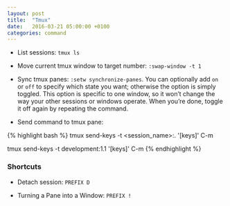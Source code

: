 ```yaml
---
layout: post
title:  "Tmux"
date:   2016-03-21 05:00:00 +0100
categories: command
---
```


- List sessions: `tmux ls`

- Move current tmux window to target number: `:swap-window -t 1`

- Sync tmux panes: `:setw synchronize-panes`.
  You can optionally add `on` or `off` to specify which state you want; otherwise the option is simply toggled. This option is specific to one window, so it won’t change the way your other sessions or windows operate. When you’re done, toggle it off again by repeating the command.

- Send command to tmux pane:

{% highlight bash %}
tmux send-keys -t <session_name>:<nwindow>.<npane> '[keys]' C-m

tmux send-keys -t development:1.1 '[keys]' C-m
{% endhighlight %}

### Shortcuts

- Detach session: `PREFIX D`

- Turning a Pane into a Window: `PREFIX !`
